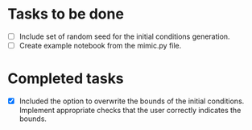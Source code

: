 # Tasks to be done
- [ ] Include set of random seed for the initial conditions generation.  
- [ ] Create example notebook from the mimic.py file. 

# Completed tasks
- [x] Included the option to overwrite the bounds of the initial conditions. Implement appropriate checks that the user correctly indicates the bounds.